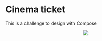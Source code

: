 # Cinema ticket
This is a challenge to design with Compose

<p align="center">
 <img src='https://github.com/javacl/cinema-ticket/assets/45559398/41f3cf2e-8a35-4453-bcf8-8c79256c404a.png'>
</p>
